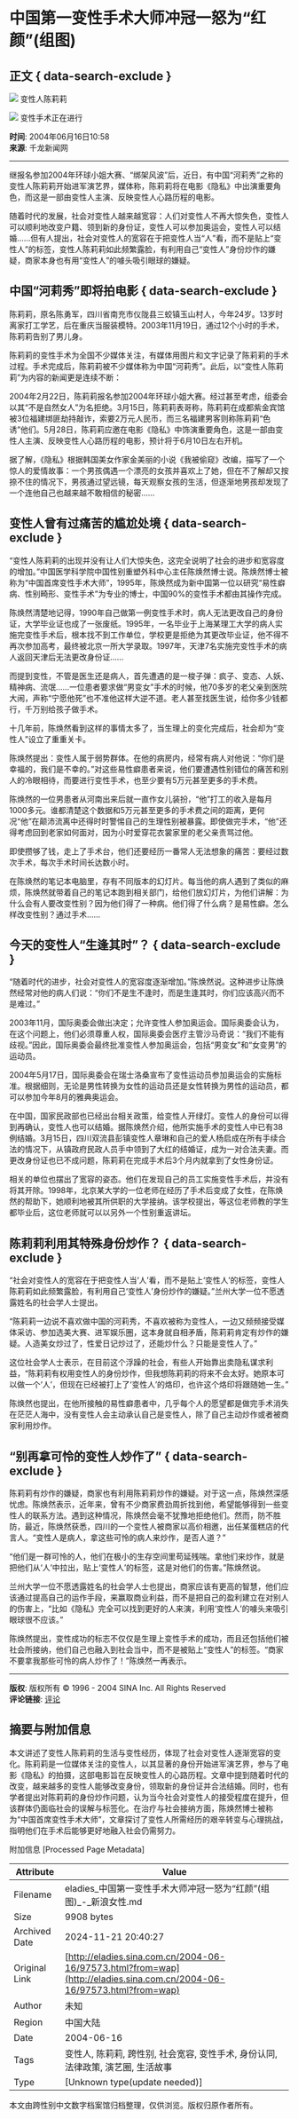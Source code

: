 # 中国第一变性手术大师冲冠一怒为“红颜”(组图)

## 正文 { data-search-exclude }


![](http://image2.sina.com.cn/lx/2004-06-16/U320P8T1D97573F62DT20040616105811.jpg) 变性人陈莉莉

![](http://image2.sina.com.cn/lx/2004-06-16/U320P8T1D97573F75DT20040616105811.jpg) 变性手术正在进行

**时间**: 2004年06月16日10:58  
**来源**: 千龙新闻网  

---

继报名参加2004年环球小姐大赛、“绑架风波”后，近日，有中国“河莉秀”之称的变性人陈莉莉开始进军演艺界，媒体称，陈莉莉将在电影《隐私》中出演重要角色，而这是一部由变性人主演、反映变性人心路历程的电影。

随着时代的发展，社会对变性人越来越宽容：人们对变性人不再大惊失色，变性人可以顺利地改变户籍、领到新的身份证，变性人可以参加奥运会，变性人可以结婚……但有人提出，社会对变性人的宽容在于把变性人当“人”看，而不是贴上“变性人”的标签，变性人陈莉莉如此频繁露脸，有利用自己“变性人”身份炒作的嫌疑，商家本身也有用“变性人”的噱头吸引眼球的嫌疑。

## 中国“河莉秀”即将拍电影 { data-search-exclude }

陈莉莉，原名陈勇军，四川省南充市仪陇县三蛟镇玉山村人，今年24岁。13岁时离家打工学艺，后在重庆当服装模特。2003年11月19日，通过12个小时的手术，陈莉莉告别了男儿身。

陈莉莉的变性手术为全国不少媒体关注，有媒体用图片和文字记录了陈莉莉的手术过程。手术完成后，陈莉莉被不少媒体称为中国“河莉秀”。此后，以“变性人陈莉莉”为内容的新闻更是连续不断：

2004年2月22日，陈莉莉报名参加2004年环球小姐大赛。经过甚至考虑，组委会以其“不是自然女人”为名拒绝。3月15日，陈莉莉表哥称，陈莉莉在成都紫金宾馆被3位福建绑匪劫持敲诈，索要2万元人民币，而三名福建男客则称陈莉莉“色诱”他们。5月28日，陈莉莉应邀在电影《隐私》中饰演重要角色，这是一部由变性人主演、反映变性人心路历程的电影，预计将于6月10日左右开机。

据了解，《隐私》根据韩国美女作家金美丽的小说《我被偷窥》改编，描写了一个惊人的爱情故事：一个男孩偶遇一个漂亮的女孩并喜欢上了她，但在不了解却又按捺不住的情况下，男孩通过望远镜，每天观察女孩的生活，但逐渐地男孩却发现了一个连他自己也越来越不敢相信的秘密……

## 变性人曾有过痛苦的尴尬处境 { data-search-exclude }

“变性人陈莉莉的出现并没有让人们大惊失色，这完全说明了社会的进步和宽容度的增加。”中国医学科学院中国性别重塑外科中心主任陈焕然博士说。陈焕然博士被称为“中国首席变性手术大师”，1995年，陈焕然成为新中国第一位以研究“易性癖病、性别畸形、变性手术”为专业的博士，中国90%的变性手术都由其操作完成。

陈焕然清楚地记得，1990年自己做第一例变性手术时，病人无法更改自己的身份证，大学毕业证也成了一张废纸。1995年，一名毕业于上海某理工大学的病人实施完变性手术后，根本找不到工作单位，学校更是拒绝为其更改毕业证，他不得不再次参加高考，最终被北京一所大学录取。1997年，天津7名实施完变性手术的病人返回天津后无法更改身份证……

而提到变性，不管是医生还是病人，首先遭遇的是一梭子弹：疯子、变态、人妖、精神病、流氓……一位患者要求做“男变女”手术的时候，他70多岁的老父亲到医院大闹，声称“宁愿他死”也不准他这样大逆不道。老人甚至找医生说，给你多少钱都行，千万别给孩子做手术。

十几年前，陈焕然看到这样的事情太多了，当生理上的变化完成后，社会却为“变性人”设立了重重关卡。

陈焕然提出：变性人属于弱势群体。在他的病房内，经常有病人对他说：“你们是幸福的，我们是不幸的。”对这些易性癖患者来说，他们要遭遇性别错位的痛苦和别人的冷眼相待，而要进行变性手术，也至少要有5万元甚至更多的手术费。

陈焕然的一位男患者从河南出来后就一直作女儿装扮，“他”打工的收入是每月1000多元。谁都清楚这个数据和5万元甚至更多的手术费之间的距离，更何况“他”在颠沛流离中还得时时警惕自己的生理性别被暴露。即使做完手术，“他”还得考虑回到老家如何面对，因为小时爱穿花衣裳家里的老父亲责骂过他。

即使攒够了钱，走上了手术台，他们还要经历一番常人无法想象的痛苦：要经过数次手术，每次手术时间长达数小时。

在陈焕然的笔记本电脑里，存有不同版本的幻灯片。每当他的病人遇到了类似的麻烦，陈焕然就带着自己的笔记本跑到相关部门，给他们放幻灯片，为他们讲解：为什么会有人要改变性别？因为他们得了一种病。他们得了什么病？是易性癖。怎么样改变性别？通过手术……

## 今天的变性人“生逢其时”？ { data-search-exclude }

“随着时代的进步，社会对变性人的宽容度逐渐增加。”陈焕然说。这种进步让陈焕然经常对他的病人们说：“你们不是生不逢时，而是生逢其时，你们应该高兴而不是难过。”

2003年11月，国际奥委会做出决定；允许变性人参加奥运会。国际奥委会认为，在这个问题上，他们必须尊重人权，国际奥委会医疗主管沙马奇说：“我们不能有歧视。”因此，国际奥委会最终批准变性人参加奥运会，包括“男变女”和“女变男”的运动员。

2004年5月17日，国际奥委会在瑞士洛桑宣布了变性运动员参加奥运会的实施标准。根据细则，无论是男性转换为女性的运动员还是女性转换为男性的运动员，都可以参加今年8月的雅典奥运会。

在中国，国家民政部也已经出台相关政策，给变性人开绿灯。变性人的身份可以得到再确认，变性人也可以结婚。据陈焕然介绍，他所实施手术的变性人中已有38例结婚。3月15日，四川双流县彭镇变性人章琳和自己的爱人杨启成在所有手续合法的情况下，从镇政府民政人员手中领到了大红的结婚证，成为一对合法夫妻。而更改身份证也已不成问题，陈莉莉在完成手术后3个月内就拿到了女性身份证。

相关的单位也摆出了宽容的姿态。他们在发现自己的员工实施变性手术后，并没有将其开除。1998年，北京某大学的一位老师在经历了手术后变成了女性，在陈焕然的帮助下，她顺利地被其所供职的大学接纳。该学校提出，等这位老师教的学生都毕业后，这位老师就可以以另外一个性别重返讲坛。

## 陈莉莉利用其特殊身份炒作？ { data-search-exclude }

“社会对变性人的宽容在于把变性人当‘人’看，而不是贴上‘变性人’的标签，变性人陈莉莉如此频繁露脸，有利用自己‘变性人’身份炒作的嫌疑。”兰州大学一位不愿透露姓名的社会学人士提出。

“陈莉莉一边说不喜欢做中国的河莉秀，不喜欢被称为变性人，一边又频频接受媒体采访、参加选美大赛、进军娱乐圈，这本身就自相矛盾，陈莉莉肯定有炒作的嫌疑。人造美女炒过了，性爱日记炒过了，还能炒什么？只能是变性人了。”

这位社会学人士表示，在目前这个浮躁的社会，有些人开始靠出卖隐私谋求利益，“陈莉莉有权用变性人的身份炒作，但我想陈莉莉的将来不会太好。她原本可以做一个‘人’，但现在已经被打上了‘变性人’的烙印，也许这个烙印将跟随她一生。”

陈焕然也提出，在他所接触的易性癖患者中，几乎每个人的愿望都是做完手术消失在茫茫人海中，没有变性人会主动承认自己是变性人，除了自己主动炒作或者被商家利用炒作。

## “别再拿可怜的变性人炒作了” { data-search-exclude }

陈莉莉有炒作的嫌疑，商家也有利用陈莉莉炒作的嫌疑。对于这一点，陈焕然深感忧虑。陈焕然表示，近年来，曾有不少商家费劲周折找到他，希望能够得到一些变性人的联系方法。遇到这种情况，陈焕然会毫不犹豫地拒绝他们。然而，防不胜防，最近，陈焕然获悉，四川的一个变性人被商家以高价相邀，出任某蛋糕店的代言人。“变性人是病人，拿这些可怜的病人来炒作，是否人道？”

“他们是一群可怜的人，他们在极小的生存空间里苟延残喘。拿他们来炒作，就是把他们从‘人’中拉出，贴上‘变性人’的标签，这是对他们的伤害。”陈焕然说。

兰州大学一位不愿透露姓名的社会学人士也提出，商家应该有更高的智慧，他们应该通过提高自己的运作手段，来赢取商业利益，而不是把自己的盈利建立在对别人的伤害上，“比如《隐私》完全可以找到更好的人来演，利用‘变性人’的噱头来吸引眼球很不应该。”

陈焕然提出，变性成功的标志不仅仅是生理上变性手术的成功，而且还包括他们被社会所接纳，他们自己也融入到社会当中，而不是被贴上“变性人”的标签。“商家不要拿我那些可怜的病人炒作了！”陈焕然一再表示。

---

**版权**: 版权所有 © 1996 - 2004 SINA Inc. All Rights Reserved  
**评论链接**: [评论](http://comment.sina.com.cn/cgi-bin/comment/comment.cgi?channel=shuo&newsid=97573)

## 摘要与附加信息

<!-- tcd_abstract -->
本文讲述了变性人陈莉莉的生活与变性经历，体现了社会对变性人逐渐宽容的变化。陈莉莉是一位媒体关注的变性人，以其显著的身份开始进军演艺界，参与了电影《隐私》的拍摄，这部电影旨在反映变性人的心路历程。文章中提到随着时代的改变，越来越多的变性人能够改变身份，领取新的身份证并合法结婚。同时，也有学者提出对陈莉莉的身份炒作问题，认为当今社会对变性人的接受程度在提升，但该群体仍面临社会的误解与标签化。在治疗与社会接纳方面，陈焕然博士被称为“中国首席变性手术大师”，文章探讨了变性人所需经历的艰辛转变与心理挑战，指明他们在手术后能够更好地融入社会仍需努力。
<!-- tcd_abstract_end -->

附加信息 [Processed Page Metadata]

| Attribute       | Value                                  |
|-----------------|----------------------------------------|
| Filename        | eladies_中国第一变性手术大师冲冠一怒为“红颜”(组图)_-_新浪女性.md                             |
| Size            | 9908 bytes                           |
| Archived Date   | 2024-11-21 20:40:27                             |
| Original Link   | [http://eladies.sina.com.cn/2004-06-16/97573.html?from=wap](http://eladies.sina.com.cn/2004-06-16/97573.html?from=wap)                       |
| Author          | 未知                               |
| Region          | 中国大陆                               |
| Date            | 2004-06-16                                 |
| Tags            | 变性人, 陈莉莉, 跨性别, 社会宽容, 变性手术, 身份认同, 法律政策, 演艺圈, 生活故事                                 |
| Type            | [Unknown type(update needed)]                                 |
<!-- tcd_table_end -->

本文由跨性别中文数字档案馆归档整理，仅供浏览。版权归原作者所有。
